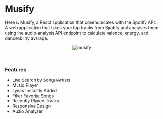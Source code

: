 # Musify
Here is Musify, a React application that communicates with the Spotify API. A web application that takes your top tracks from Spotify and analyses them using the audio-analysis API endpoint to calculate valence, energy, and danceability average.
<br />
<p align="center">
  <img src="https://user-images.githubusercontent.com/46178706/145465270-de3a1465-ef85-46d9-a1d6-ee02646bb8cf.gif" alt="musify" />
</p>
<br />

### Features
- Live Search by Songs/Artists
- Music Player
- Lyrics Instantly Added
- Filter Favorite Songs 
- Recently Played Tracks
- Responsive Design
- Audio Analyzer



